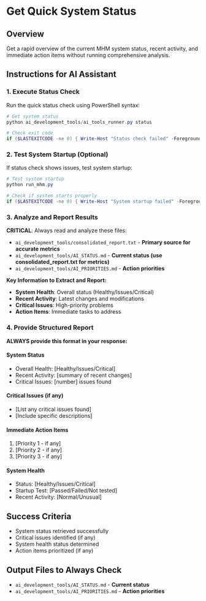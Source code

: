 # Get Quick System Status

## Overview
Get a rapid overview of the current MHM system status, recent activity, and immediate action items without running comprehensive analysis.

## Instructions for AI Assistant

### 1. **Execute Status Check**
Run the quick status check using PowerShell syntax:
```powershell
# Get system status
python ai_development_tools/ai_tools_runner.py status

# Check exit code
if ($LASTEXITCODE -ne 0) { Write-Host "Status check failed" -ForegroundColor Red }
```

### 2. **Test System Startup (Optional)**
If status check shows issues, test system startup:
```powershell
# Test system startup
python run_mhm.py

# Check if system starts properly
if ($LASTEXITCODE -ne 0) { Write-Host "System startup failed" -ForegroundColor Red }
```

### 3. **Analyze and Report Results**
**CRITICAL**: Always read and analyze these files:
- `ai_development_tools/consolidated_report.txt` - **Primary source for accurate metrics**
- `ai_development_tools/AI_STATUS.md` - **Current status (use consolidated_report.txt for metrics)**
- `ai_development_tools/AI_PRIORITIES.md` - **Action priorities**

**Key Information to Extract and Report:**
- **System Health**: Overall status (Healthy/Issues/Critical)
- **Recent Activity**: Latest changes and modifications
- **Critical Issues**: High-priority problems
- **Action Items**: Immediate tasks to address

### 4. **Provide Structured Report**
**ALWAYS provide this format in your response:**

#### **System Status**
- Overall Health: [Healthy/Issues/Critical]
- Recent Activity: [summary of recent changes]
- Critical Issues: [number] issues found

#### **Critical Issues (if any)**
- [List any critical issues found]
- [Include specific descriptions]

#### **Immediate Action Items**
1. [Priority 1 - if any]
2. [Priority 2 - if any]
3. [Priority 3 - if any]

#### **System Health**
- Status: [Healthy/Issues/Critical]
- Startup Test: [Passed/Failed/Not tested]
- Recent Activity: [Normal/Unusual]

## Success Criteria
- System status retrieved successfully
- Critical issues identified (if any)
- System health status determined
- Action items prioritized (if any)

## Output Files to Always Check
- `ai_development_tools/AI_STATUS.md` - **Current status**
- `ai_development_tools/AI_PRIORITIES.md` - **Action priorities**
